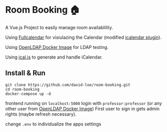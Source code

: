 # Room Booking 🏠
A Vue.js Project to easily manage room availablility.


Using [Fullcalendar](https://fullcalendar.io/) for visiulazing the Calendar (modified [icalendar plugin](https://github.com/fullcalendar/fullcalendar/tree/master/packages/icalendar)).

Using [OpenLDAP Docker Image](https://github.com/rroemhild/docker-test-openldap) for LDAP testing.

Using [ical.js](https://github.com/mozilla-comm/ical.js/) to generate and handle iCalendar.

## Install & Run
```
git clone https://github.com/david-loe/room-booking.git
cd room-booking
docker-compose up -d
```
frontend running on `localhost:5000` login with `professor:professor` (or any other user from [OpenLDAP Docker Image](https://github.com/rroemhild/docker-test-openldap))
First user to sign in gets admin rights (maybe refresh necessary).

change `.env` to individualize the apps settings
